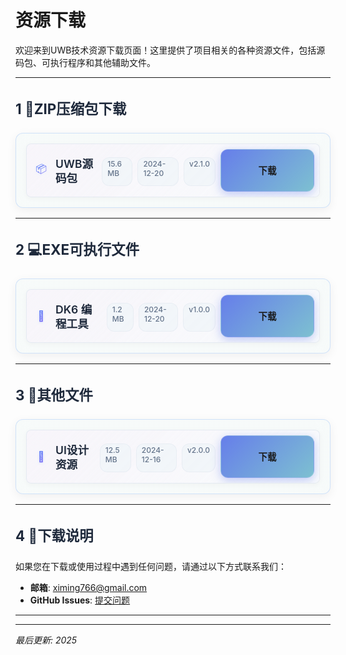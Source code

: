 # 资源下载

欢迎来到UWB技术资源下载页面！这里提供了项目相关的各种资源文件，包括源码包、可执行程序和其他辅助文件。

---

## 1 📁ZIP压缩包下载

<div class="download-section">
  <div class="download-grid">
    <div class="download-item">
      <div class="file-icon">📦</div>
      <div class="download-content">
        <div class="file-info">
          <h4>UWB源码包</h4>
          <span class="file-size">15.6 MB</span>
          <span class="file-date">2024-12-20</span>
          <span class="file-version">v2.1.0</span>
        </div>
      </div>
      <a href="../resource/UWB-Source.zip" class="download-btn" download="UWB-Source.zip">下载</a>
    </div>
    
  </div>
</div>

---

## 2 💻EXE可执行文件

<div class="download-section">
  <div class="download-grid">
    <div class="download-item">
      <div class="file-icon">📡</div>
      <div class="download-content">
        <div class="file-info">
          <h4>DK6 编程工具</h4>
          <span class="file-size">1.2 MB</span>
          <span class="file-date">2024-12-20</span>
          <span class="file-version">v1.0.0</span>
        </div>
      </div>
      <a href="../resource/DK6Prog.exe" class="download-btn" download="DK6Prog.exe">下载</a>
    </div>
    
  </div>
</div>

---

## 3 📄其他文件

<div class="download-section">
  <div class="download-grid">
    <div class="download-item">
      <div class="file-icon">🎨</div>
      <div class="download-content">
        <div class="file-info">
          <h4>UI设计资源</h4>
          <span class="file-size">12.5 MB</span>
          <span class="file-date">2024-12-16</span>
          <span class="file-version">v2.0.0</span>
        </div>
      </div>
      <a href="https://github.com/ximing766/UwbKnowledgePoints/raw/main/docs/resource/UI-Assets.psd" class="download-btn" download="UI-Assets.psd">下载</a>
    </div>
  </div>
</div>

---

## 4 📝下载说明

如果您在下载或使用过程中遇到任何问题，请通过以下方式联系我们：

- **邮箱**: ximing766@gmail.com
- **GitHub Issues**: [提交问题](https://github.com/ximing766/ximing766.github.io/issues)

---

<style>
/* 美化标题样式 */
h2 {
  font-weight: 700;
  font-size: 1.4rem;
  margin: 2rem 0 1.5rem 0;
  color: #1e293b;
}

.download-section {
  margin: 1rem 0;
  padding: 1rem;
  border: 1px solid rgba(59, 130, 246, 0.2);
  border-radius: 12px;
  background: linear-gradient(135deg,
    rgba(232, 245, 243, 0.27) 100%,
    rgba(255, 255, 255, 0.95) 0%);
  backdrop-filter: blur(10px);
  box-shadow: 0 4px 16px rgba(0, 0, 0, 0.06);
}

.section-header {
  text-align: center;
  margin-bottom: 1rem;
}

.section-header h3 {
  color: #1e293b;
  margin-bottom: 0.5rem;
  font-weight: 600;
}

.section-header p {
  color: #64748b;
  font-size: 0.9rem;
}

.download-grid {
  display: flex;
  flex-direction: column;
  gap: 0.5rem;
}

.download-item {
  background: linear-gradient(135deg, 
    rgba(248, 229, 250, 0.27) 0%, 
    rgba(248, 250, 252, 0.95) 100%);
  padding: 0.5rem 0.5rem;
  border-radius: 8px;
  border: 1px solid rgba(226, 232, 240, 0.8);
  box-shadow: 0 2px 8px rgba(0, 0, 0, 0.04);
  display: flex;
  align-items: center;
  gap: 0.5rem;
  transition: all 0.2s ease;
  position: relative;
  overflow: hidden;
  min-height: 40px;
}

.download-item::before {
  content: '';
  position: absolute;
  top: 0;
  left: -100%;
  width: 100%;
  height: 100%;
  background: linear-gradient(90deg, 
    transparent 0%, 
    rgba(59, 130, 246, 0.08) 50%, 
    transparent 100%);
  transition: left 0.5s ease;
}

.download-item:hover {
  transform: translateY(-1px);
  box-shadow: 0 4px 16px rgba(59, 130, 246, 0.12);
  border-color: rgba(59, 130, 246, 0.25);
}

.download-item:hover::before {
  left: 100%;
}

.file-icon {
  font-size: 1rem;
  min-width: 30px;
  text-align: center;
  background: linear-gradient(135deg, #3b82f6, #8b5cf6);
  -webkit-background-clip: text;
  -webkit-text-fill-color: transparent;
  background-clip: text;
  filter: drop-shadow(0 1px 2px rgba(59, 130, 246, 0.2));
}

.download-content {
  flex: 1;
  display: flex;
  flex-direction: column;
  gap: 0.25rem;
}

.download-item h4 {
  color: #1e293b;
  margin: 0;
  font-size: 1.1rem;
  font-weight: 600;
  line-height: 1.3;
}

.download-item p {
  color: #64748b;
  font-size: 0.85rem;
  margin: 0;
  line-height: 1.4;
}

.file-info {
  display: flex;
  gap: 0.5rem;
  font-size: 0.75rem;
  color: #64748b;
  margin-top: 0.25rem;
}

.file-info span {
  background: rgba(241, 245, 249, 0.8);
  padding: 0.15rem 0.5rem;
  border-radius: 12px;
  border: 1px solid rgba(226, 232, 240, 0.6);
  font-weight: 500;
}

.download-btn {
  display: inline-flex;
  align-items: center;
  justify-content: center;
  background: linear-gradient(135deg, #667eea 0%,rgb(125, 192, 209) 100%);
  padding: 0.75rem 1.5rem;
  border-radius: 12px;
  text-decoration: none;
  font-weight: 600;
  font-size: 0.9rem;
  transition: all 0.3s cubic-bezier(0.4, 0, 0.2, 1);
  box-shadow: 0 4px 15px rgba(102, 126, 234, 0.4);
  min-width: 100px;
  height: 42px;
  position: relative;
  overflow: hidden;
  border: 1px solid rgba(255, 255, 255, 0.2);
  backdrop-filter: blur(10px);
}

.download-btn::before {
  content: '';
  position: absolute;
  top: 0;
  left: -100%;
  width: 100%;
  height: 100%;
  background: linear-gradient(90deg, 
    transparent 0%, 
    rgba(255, 255, 255, 0.3) 50%, 
    transparent 100%);
  transition: left 0.5s ease;
}

.download-btn::after {
  content: '';
  position: absolute;
  inset: 0;
  background: linear-gradient(135deg, #764ba2 0%, #667eea 100%);
  opacity: 0;
  transition: opacity 0.3s ease;
  z-index: -1;
}

.download-btn:hover {
  transform: translateY(-2px) scale(1.02);
  box-shadow: 0 8px 25px rgba(102, 126, 234, 0.6);
  text-decoration: none;
  color: white;
}

.download-btn:hover::before {
  left: 100%;
}

.download-btn:hover::after {
  opacity: 1;
}

.download-btn:active {
  transform: translateY(0) scale(0.98);
  transition: all 0.1s ease;
}

.download-btn span {
  margin-right: 0.5rem;
  font-size: 1rem;
  filter: drop-shadow(0 1px 2px rgba(0, 0, 0, 0.3));
}

@media (max-width: 768px) {
  .download-item {
    flex-direction: column;
    text-align: center;
    gap: 0.75rem;
    padding: 1rem;
    min-height: auto;
  }
  
  .file-info {
    justify-content: center;
    flex-wrap: wrap;
  }
  
  .download-section {
    padding: 1rem;
  }
}
</style>

<script>
function downloadFile(filename) {
  // This is a placeholder function
  // In a real implementation, you would handle the actual file download
  alert('下载功能正在开发中，文件名: ' + filename);
  
  // Example of how you might implement actual downloads:
  // window.open('/downloads/' + filename, '_blank');
}
</script>

---

*最后更新: 2025*